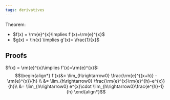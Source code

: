 ```yaml
---
tags: derivatives
---
```

Theorem:
- $f(x) = \rm{e}^{x}\implies f'(x)=\rm{e}^{x}$ 
- $g(x) = \ln{x} \implies g'(x)= \frac{1}{x}$
## Proofs
$f(x) = \rm{e}^{x}\implies f'(x)=\rm{e}^{x}$:
$$\begin{align*}
f'(x)&= \lim_{h\rightarrow0} \frac{\rm{e}^{(x+h)} - \rm{e}^{x}}{h} \\
&= \lim_{h\rightarrow0} \frac{\rm{e}^{x}\rm{e}^{h}-e^{x}}{h}\\
&= \lim_{h\rightarrow0} e^{x}\cdot \lim_{h\rightarrow0}\frac{e^{h}-1}{h}
\end{align*}$$